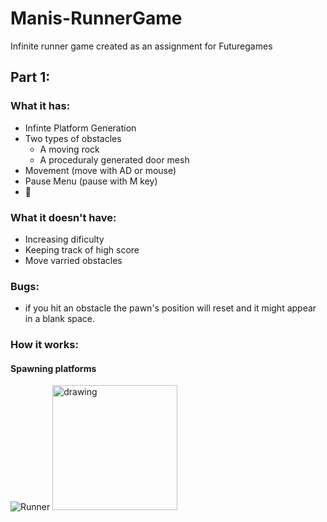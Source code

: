 # Manis-RunnerGame
 Infinite runner game created as an assignment for Futuregames

## Part 1:

### What it has:
- Infinte Platform Generation
- Two types of obstacles
  - A moving rock
  - A proceduraly generated door mesh
- Movement (move with AD or mouse)
- Pause Menu (pause with M key)
- 🌻

### What it doesn't have:
- Increasing dificulty
- Keeping track of high score
- Move varried obstacles


### Bugs:
- if you hit an obstacle the pawn's position will reset and it might appear in a blank space.

### How it works:
#### Spawning platforms
![Runner](https://user-images.githubusercontent.com/57400375/233607813-d4cae418-cd44-48c4-ac5b-b8f292a82a63.jpg)
<img src="[drawing.jpg](https://user-images.githubusercontent.com/57400375/233607813-d4cae418-cd44-48c4-ac5b-b8f292a82a63.jpg)" alt="drawing" width="200"/>
